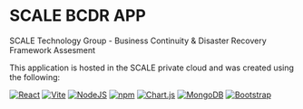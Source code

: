 # SCALE BCDR APP

SCALE Technology Group - Business Continuity & Disaster Recovery Framework Assesment

This application is hosted in the SCALE private cloud and was created using the following:

[![React](https://img.shields.io/badge/React-%2320232a.svg?style=for-the-badge&amp;logo=react&amp;logoColor=61DAFB)](#)
[![Vite](https://img.shields.io/badge/Vite-646CFF?style=for-the-badge&amp;logo=vite&logoColor=fff)](#)
[![NodeJS](https://img.shields.io/badge/Node.js-6DA55F?style=for-the-badge&amp;logo=node.js&amp;logoColor=white)](#)
[![npm](https://img.shields.io/badge/npm-CB3837?style=for-the-badge&amp;logo=npm&amp;logoColor=fff)](#)
[![Chart.js](https://img.shields.io/badge/Chart.js-FF6384?style=for-the-badge&amp;logo=chartdotjs&amp;logoColor=fff)](#)
[![MongoDB](https://img.shields.io/badge/MongoDB-%234ea94b.svg?style=for-the-badge&amp;logo=mongodb&amp;logoColor=white)](#)
[![Bootstrap](https://img.shields.io/badge/Bootstrap-7952B3.svg?style=for-the-badge&amp;logo=bootstrap&amp;logoColor=white)](#)




